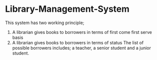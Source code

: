 # Library-Management-System
This system has two working principle; 
1. A librarian gives books to borrowers in terms of first come first serve basis
2. A librarian gives books to borrowers in terms of status
The list of possible borrowers includes; a teacher, a senior student and a junior student. 
